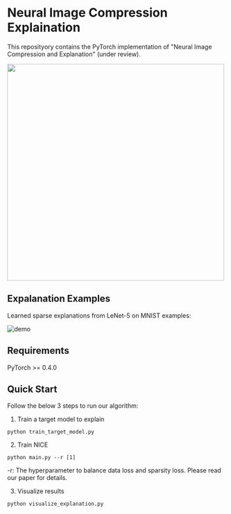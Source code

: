 # Neural Image Compression Explaination

This reposityory contains the PyTorch implementation of "Neural Image Compression and Explanation" (under review).

<img src="https://github.com/lxuniverse/neural-image-compression-explain_nice/blob/master/pic/Structure.png" width="500" class="center">

## Expalanation Examples
Learned sparse explanations from LeNet-5 on MNIST examples:

![demo](https://github.com/lxuniverse/neural-image-compression-explain_nice/blob/master/vis/masks.png)

## Requirements
PyTorch >= 0.4.0
    
## Quick Start
Follow the below 3 steps to run our algorithm:

1. Train a target model to explain
```
python train_target_model.py 
```

2. Train NICE

```
python main.py --r [1] 
```
-r: The hyperparameter to balance data loss and sparsity loss. Please read our paper for details.

3. Visualize results
```
python visualize_explanation.py
```

<!--## Citation
If you found this code useful, please cite our paper.

```latex
@article{li2019nice,
  title={Neural Image Compression and Explanation},
  author={Xiang Li and Shihao Ji},
  journal={arXiv preprint arXiv:1908.08988},
  year={2019}
}
```
-->
